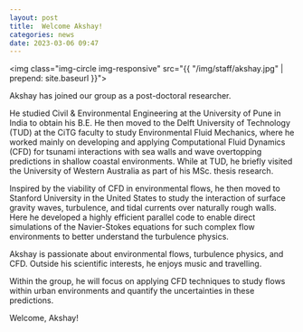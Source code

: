 ```yaml
---
layout: post
title:  Welcome Akshay!
categories: news
date: 2023-03-06 09:47
---
```


<img class="img-circle img-responsive" src="{{ "/img/staff/akshay.jpg" | prepend: site.baseurl }}">

Akshay has joined our group as a post-doctoral researcher.

He studied Civil & Environmental Engineering at the University of Pune in India to obtain his B.E. He then moved to the Delft University of Technology (TUD) at the CiTG faculty to study Environmental Fluid Mechanics, where he worked mainly on developing and applying Computational Fluid Dynamics (CFD) for tsunami interactions with sea walls and wave overtopping predictions in shallow coastal environments. While at TUD, he briefly visited the University of Western Australia as part of his MSc. thesis research. 

Inspired by the viability of CFD in environmental flows, he then moved to Stanford University in the United States to study the interaction of surface gravity waves, turbulence, and tidal currents over naturally rough walls. Here he developed a highly efficient parallel code to enable direct simulations of the Navier-Stokes equations for such complex flow environments to better understand the turbulence physics. 

Akshay is passionate about  environmental flows, turbulence physics, and CFD. Outside his scientific interests, he enjoys music and travelling.  

Within the group, he will focus on applying CFD techniques to study flows within urban environments and quantify the uncertainties in these predictions.

Welcome, Akshay!